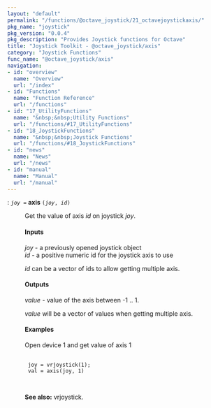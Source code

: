 ```yaml
---
layout: "default"
permalink: "/functions/@octave_joystick/21_octavejoystickaxis/"
pkg_name: "joystick"
pkg_version: "0.0.4"
pkg_description: "Provides Joystick functions for Octave"
title: "Joystick Toolkit - @octave_joystick/axis"
category: "Joystick Functions"
func_name: "@octave_joystick/axis"
navigation:
- id: "overview"
  name: "Overview"
  url: "/index"
- id: "Functions"
  name: "Function Reference"
  url: "/functions"
- id: "17_UtilityFunctions"
  name: "&nbsp;&nbsp;Utility Functions"
  url: "/functions/#17_UtilityFunctions"
- id: "18_JoystickFunctions"
  name: "&nbsp;&nbsp;Joystick Functions"
  url: "/functions/#18_JoystickFunctions"
- id: "news"
  name: "News"
  url: "/news"
- id: "manual"
  name: "Manual"
  url: "/manual"
---
```

<dl class="first-deftypefn def-block">
<dt class="deftypefn def-line" id="index-axis"><span class="category-def">: </span><span><code class="def-type"><var class="var">joy</var> =</code> <strong class="def-name">axis</strong> <code class="def-code-arguments">(<var class="var">joy</var>, <var class="var">id</var>)</code><a class="copiable-link" href="#index-axis"></a></span></dt>
<dd><p>Get the value of axis <var class="var">id</var> on joystick <var class="var">joy</var>.
</p>
<h4 class="subsubheading" id="Inputs"><span>Inputs<a class="copiable-link" href="#Inputs"></a></span></h4>
<p><var class="var">joy</var> - a previously opened joystick object<br>
 <var class="var">id</var> - a positive numeric id for the joystick axis to use<br>
</p>
<p><var class="var">id</var> can be a vector of ids to allow getting multiple axis.
</p>
<h4 class="subsubheading" id="Outputs"><span>Outputs<a class="copiable-link" href="#Outputs"></a></span></h4>
<p><var class="var">value</var> - value of the axis between -1 .. 1.<br>
</p>
<p><var class="var">value</var> will be a vector of values when getting multiple axis.
</p>
<h4 class="subsubheading" id="Examples"><span>Examples<a class="copiable-link" href="#Examples"></a></span></h4>
<p>Open device 1 and get value of axis 1
 </p><div class="example">
<pre class="example-preformatted"> <code class="code">
 joy = vrjoystick(1);
 val = axis(joy, 1)
 </code>
 </pre></div>


<p><strong class="strong">See also:</strong> vrjoystick.
 </p></dd></dl>